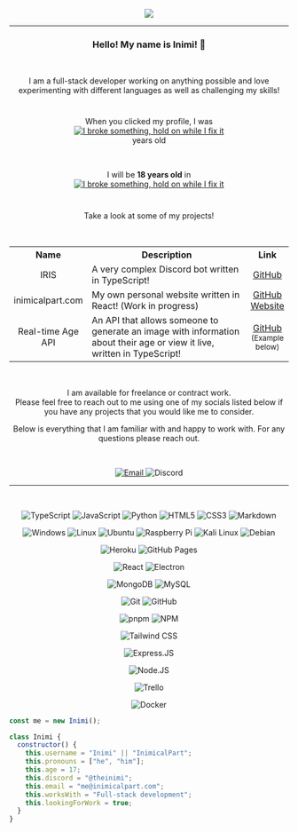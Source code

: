 
<p align="center">
  <a href="#">
    <img src="https://i.imgur.com/tUlzphq.png">
  </a>
</p>

---

<h3 align="center">
  Hello! My name is Inimi! 👋
</h3>
<br>
<p align="center">
I am a full-stack developer working on anything possible and love experimenting with different languages as well as challenging my skills!
</p>

#

<p align="center">When you clicked my profile, I was<br>
  <a href="#">
    <img title="My age in exact years" alt="I broke something, hold on while I fix it" src="https://api.inimicalpart.com/v1/age/img.png?years"/>
  </a>
  <br> years old
</p>
<br>
<p align="center">I will be <b>18 years old</b> in<br>
  <a href="#">
    <img title="My next birthday" alt="I broke something, hold on while I fix it" src="https://api.inimicalpart.com/v1/age/img.png?prettyLeft&untilAge=18"/>
  </a>
</p>

#

<p align="center">
Take a look at some of my projects!
</p>
<br>
<table align="center">
    <tr><th width="5px">Name</th><th width="600px">Description</th><th>Link</th></tr>
    <tr><td align="center">IRIS</td><td>A very complex Discord bot written in TypeScript!</td><td align="center"><a href="https://github.com/Incoverse/IRIS">GitHub</a></td></tr>
    <tr><td align="center">inimicalpart.com</td><td>My own personal website written in React! (Work in progress)</td><td align="center"><a href="https://github.com/InimicalPart/inimicalpart.com">GitHub</a><br><a href="https://inimicalpart.com">Website</a></td></tr>
    <tr><td align="center">Real-time Age API</td><td>An API that allows someone to generate an image with information about their age or view it live, written in TypeScript!</td><td align="center"><a href="https://github.com/InimicalPart/inimicalpart.com/blob/main/backend_src/modules/birthday.ts">GitHub</a><br><sub>(Example below)</sub></td></tr>
</table>
<br>

<p align="center">
  I am available for freelance or contract work.<br>
  Please feel free to reach out to me using one of my socials listed below if you have any projects that you would like me to consider.</p>
  <p align="center">
  Below is everything that I am familiar with and happy to work with. For any questions please reach out.
</p>
<br>
<p align="center">
  <a href="mailto:me@inimicalpart.com">
    <picture align="center">
      <img alt="Email" src="https://img.shields.io/badge/-me@inimicalpart.com-121212?style=for-the-badge&logo=gmail&logoColor=ffffff"/>
    </picture>
  </a>
  <picture align="center">
    <img alt="Discord" src="https://img.shields.io/badge/-@theinimi-121212?style=for-the-badge&logo=discord&logoColor=ffffff"/>
  </picture>
</p>

---
<br>
<p align="center">
  <!-- lang -->
  <p align="center">
    <picture><img alt="TypeScript" src="https://img.shields.io/badge/-TypeScript-121212?style=for-the-badge&logo=typescript"/></picture>
    <picture><img alt="JavaScript" src="https://img.shields.io/badge/-JavaScript-121212?style=for-the-badge&logo=javascript"/></picture>
    <picture><img alt="Python" src="https://img.shields.io/badge/-Python-121212?style=for-the-badge&logo=python"/></picture>
    <picture><img alt="HTML5" src="https://img.shields.io/badge/-HTML5-121212?style=for-the-badge&logo=html5"/></picture>
    <picture><img alt="CSS3" src="https://img.shields.io/badge/-CSS3-121212?style=for-the-badge&logo=css3&logoColor=1055ff"/></picture>
    <picture><img alt="Markdown" src="https://img.shields.io/badge/-Markdown-121212?style=for-the-badge&logo=markdown"/></picture>
  </p>
  <!-- operating systems -->
  <p align="center">
    <picture><img alt="Windows" src="https://img.shields.io/badge/-Windows-121212?style=for-the-badge&logo=windows"/></picture>
    <picture><img alt="Linux" src="https://img.shields.io/badge/-Linux-121212?style=for-the-badge&logo=linux"/></picture>
    <picture><img alt="Ubuntu" src="https://img.shields.io/badge/-Ubuntu-121212?style=for-the-badge&logo=ubuntu"/></picture>
    <picture><img alt="Raspberry Pi" src="https://img.shields.io/badge/-Raspberry%20Pi-121212?style=for-the-badge&logo=raspberrypi"/></picture>
    <picture><img alt="Kali Linux" src="https://img.shields.io/badge/-Kali%20Linux-121212?style=for-the-badge&logo=kalilinux"/></picture>
    <picture><img alt="Debian" src="https://img.shields.io/badge/-Debian-121212?style=for-the-badge&logo=debian"/></picture>
  </p>
  <!-- hosting service -->
  <p align="center">
    <picture><img alt="Heroku" src="https://img.shields.io/badge/-Heroku-121212?style=for-the-badge&logo=heroku"/></picture>
    <picture><img alt="GitHub Pages" src="https://img.shields.io/badge/-GitHub%20Pages-121212?style=for-the-badge&logo=github"/></picture>
  </p>
  <!-- js framework -->
  <p align="center">
    <picture><img alt="React" src="https://img.shields.io/badge/-React-121212?style=for-the-badge&logo=react"/></picture>
    <picture><img alt="Electron" src="https://img.shields.io/badge/-Electron-121212?style=for-the-badge&logo=electron"/></picture>
  </p>
  <!-- database -->
  <p align="center">
    <picture><img alt="MongoDB" src="https://img.shields.io/badge/-MongoDB-121212?style=for-the-badge&logo=mongodb"/></picture>
    <picture><img alt="MySQL" src="https://img.shields.io/badge/-MySQL-121212?style=for-the-badge&logo=mysql"/></picture>
  </p>
  <!-- version control -->
  <p align="center">
    <picture><img alt="Git" src="https://img.shields.io/badge/-Git-121212?style=for-the-badge&logo=git"/></picture>
    <picture><img alt="GitHub" src="https://img.shields.io/badge/-GitHub-121212?style=for-the-badge&logo=github"/></picture>
  </p>
    <!-- package manager -->
  <p align="center">
    <picture><img alt="pnpm" src="https://img.shields.io/badge/-pnpm-000?style=for-the-badge&logo=pnpm"/></picture>
    <picture><img alt="NPM" src="https://img.shields.io/badge/-NPM-121212?style=for-the-badge&logo=npm"/></picture>
  </p>
  <!-- css framework -->
  <p align="center">
    <picture><img alt="Tailwind CSS" src="https://img.shields.io/badge/-Tailwind%20CSS-121212?style=for-the-badge&logo=tailwind-css"/></picture>
  </p>
  <!-- backend -->
  <p align="center">
    <picture><img alt="Express.JS" src="https://img.shields.io/badge/-Express.JS-121212?style=for-the-badge&logo=express"/></picture>
  </p>
  <!-- runtime -->
  <p align="center">
    <picture><img alt="Node.JS" src="https://img.shields.io/badge/-Node.JS-121212?style=for-the-badge&logo=node.js"/></picture>
  </p>
  <!-- task management -->
  <p align="center">
    <picture><img alt="Trello" src="https://img.shields.io/badge/-Trello-121212?style=for-the-badge&logo=trello"/></picture>
  </p>
  <!-- container -->
  <p align="center">
    <picture><img alt="Docker" src="https://img.shields.io/badge/-Docker-121212?style=for-the-badge&logo=docker"/></picture>
  </p>
</p>

```javascript
const me = new Inimi();

class Inimi {
  constructor() {
    this.username = "Inimi" || "InimicalPart";
    this.pronouns = ["he", "him"];
    this.age = 17;
    this.discord = "@theinimi";
    this.email = "me@inimicalpart.com";
    this.worksWith = "Full-stack development";
    this.lookingForWork = true;
  }
}

```
